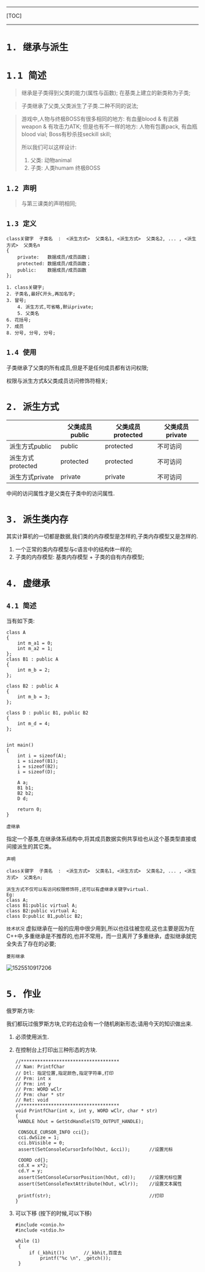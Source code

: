 ***
[TOC]
***

# `1. 继承与派生`
# `1.1 简述`
> 继承是子类得到父类的能力(属性与函数);
> 在基类上建立的新类称为子类;

> 子类继承了父类,父类派生了子类.二种不同的说法;

> 游戏中,人物与终极BOSS有很多相同的地方: 有血量blood & 有武器weapon & 有攻击力ATK;
> 但是也有不一样的地方: 人物有包裹pack, 有血瓶blood vial; Boss有秒杀技seckill skill;
>
> 
>
> 所以我们可以这样设计:
>
> 1. 父类: 动物animal
> 2. 子类: 人类humam   终极BOSS

## `1.2 声明`

> 与第三课类的声明相同;

## `1.3 定义`

```
class关键字  子类名  :  <派生方式>  父类名1, <派生方式>  父类名2, ... , <派生方式>  父类名n
{
    private:   数据成员/成员函数；
    protected: 数据成员/成员函数；
    public:    数据成员/成员函数
};

1. class关键字;
2. 子类名,最好C开头,再加名字;
3. 冒号;
	4. 派生方式,可省略,默认private;
	5. 父类名
6. 花括号;
7. 成员
8. 分号, 分号, 分号;
```

## `1.4 使用`

子类继承了父类的所有成员,但是不是任何成员都有访问权限;

权限与派生方式&父类成员访问修饰符相关;

# `2. 派生方式`

|                   | 父类成员public | 父类成员protected | 父类成员private |
| ----------------- | -------------- | ----------------- | --------------- |
| 派生方式public    | public         | protected         | 不可访问       |
| 派生方式protected | protected      | protected         | 不可访问       |
| 派生方式private   | private        | private           | 不可访问       |
中间的访问属性才是父类在子类中的访问属性.
# `3. 派生类内存`

其实计算机的一切都是数据,我们类的内存模型是怎样的,子类内存模型又是怎样的.

1. 一个正常的类内存模型与c语言中的结构体一样的;
2. 子类的内存模型: 基类内存模型 + 子类的自有内存模型;

# `4. 虚继承`

## `4.1 简述` 

当有如下类:

```
class A
{
	int m_a1 = 0;
	int m_a2 = 1;
};
class B1 : public A
{
	int m_b = 2;
};

class B2 : public A
{
	int m_b = 3;
};

class D : public B1, public B2
{
	int m_d = 4;
};


int main()
{
	int i = sizeof(A);
	i = sizeof(B1);
	i = sizeof(B2);
	i = sizeof(D);

	A a;
	B1 b1;
	B2 b2;
	D d;

	return 0;
}
```
`虚继承`

 指定一个基类,在继承体系结构中,将其成员数据实例共享给也从这个基类型直接或间接派生的其它类。

`声明`

```
class关键字  子类名  :  <派生方式>  父类名1, <派生方式>  父类名2, ... , <派生方式>  父类名n;

派生方式不仅可以有访问权限修饰符,还可以有虚继承关键字virtual.
Eg:
class A;
class B1:public virtual A;
class B2:public virtual A;
class D:public B1,public B2;
```

`技术状况`
虚拟继承在一般的应用中很少用到,所以也往往被忽视,这也主要是因为在C++中,多重继承是不推荐的,也并不常用，而一旦离开了多重继承，虚拟继承就完全失去了存在的必要;

`菱形继承`

 ![1525510917206](C:\Users\zzzer000\Documents\Typora\TanZhouEdu\Courseware\C++\7-0.png)

# `5. 作业`

俄罗斯方块:

我们都玩过俄罗斯方块,它的右边会有一个随机刷新形态;请用今天的知识做出来.

1. 必须使用派生.

2. 在控制台上打印出三种形态的方块.

   ```
   //************************************
   // Nam: PrintfChar
   // Dtl: 指定位置,指定颜色,指定字符串,打印
   // Prm: int x   
   // Prm: int y
   // Prm: WORD wClr
   // Prm: char * str
   // Ret: void
   //************************************
   void PrintfChar(int x, int y, WORD wClr, char * str)
   {
   	HANDLE hOut = GetStdHandle(STD_OUTPUT_HANDLE);
   
   	CONSOLE_CURSOR_INFO cci{};
   	cci.dwSize = 1;
   	cci.bVisible = 0;
   	assert(SetConsoleCursorInfo(hOut, &cci));		//设置光标
   
   	COORD cd{};
   	cd.X = x*2;
   	cd.Y = y;
   	assert(SetConsoleCursorPosition(hOut, cd));		//设置光标位置 
   	assert(SetConsoleTextAttribute(hOut, wClr));	//设置文本属性
   
   	printf(str);									//打印
   }
   ```

3. 可以下移 (按下的时候,可以下移)

   ```
   #include <conio.h>
   #include <stdio.h>
   
   while (1)
   	{
   		if (_kbhit())		//_kbhit,百度去
   			printf("%c \n", _getch());
   	}
   ```

   